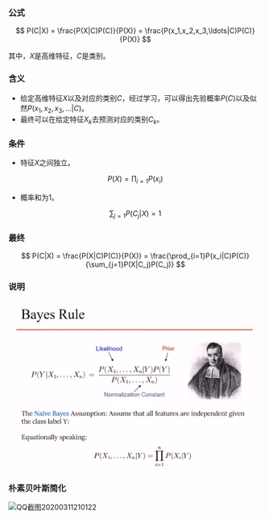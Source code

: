 ### 公式

$$
P(C|X) = \frac{P(X|C)P(C)}{P(X)}  = \frac{P(x_1,x_2,x_3,\ldots|C)P(C)}{P(X)}
$$

其中，$X$是高维特征，$C$是类别。



### 含义

- 给定高维特征$X$以及对应的类别$C$，经过学习，可以得出先验概率$P(C)$以及似然$P(x_1,x_2,x_3,\ldots|C)$。
- 最终可以在给定特征$X_k$去预测对应的类别$C_k$。



### 条件

- 特征$X$之间独立。

$$
P(X) = \prod_{i=1}P(x_i)
$$

- 概率和为1。

$$
\sum_{j=1}P(C_j|X) = 1
$$



### 最终


$$
P(C|X) = \frac{P(X|C)P(C)}{P(X)}  = \frac{\prod_{i=1}P(x_i|C)P(C)}{\sum_{j=1}P(X|C_j)P(C_j)}
$$

### 说明

![QQ截图20200311211225](img/QQ截图20200311211225.png)

### 朴素贝叶斯简化

![QQ截图20200311210122](img/QQ截图20200311210122.png****)
